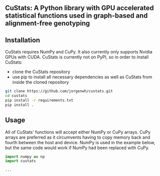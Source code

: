 ## CuStats: A Python library with GPU accelerated statistical functions used in graph-based and alignment-free genotyping

## Installation
CuStats requires NumPy and CuPy. It also currently only supports Nvidia GPUs with CUDA.
CuStats is currently not on PyPI, so in order to install CuStats:
* clone the CuStats repository
* use pip to install all necessary dependencies as well as CuStats from inside the cloned repository
```Bash
git clone https://github.com/jorgenwh/custats.git
cd custats
pip install -r requirements.txt
pip install .
```

## Usage
All of CuStats' functions will accept either NumPy or CuPy arrays.
CuPy arrays are preferred as it circumvents having to copy memory back and fourth between the host and device.
NumPy is used in the example below, but the same code would work if NumPy had been replaced with CuPy.
```Python
import numpy as np
import custats

...
```
